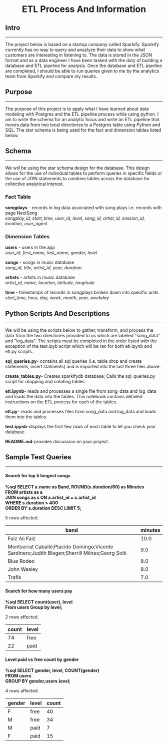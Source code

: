 



# <center>ETL Process And Information </center>

## Intro
------
The project below is based on a startup company called Sparkify. Sparkify currently has no way to query and anazlyze their 
data to show what customers are interesting in listening to. The data is stored in the JSON format and as a data engineer 
I have been tasked with the duty of building a database and ETL pipeline for analysis. Once the database and ETL pipeline 
are completed, I should be able to run queries given to me by the analytics team from Sparkify and compare my results.



## Purpose
------

The purpose of this project is to apply what I have learned about data modeling with Postgres and the ETL pipeline process while using 
python. I am to write the schema for an analytic focus and write an ETL pipeline that moves data from two local directories 
to a Postgres table using Python and SQL. The star schema is being used for the fact and dimension tables listed below.


## Schema
------
We will be using the star schema design for the database. This design allows for the use of individual tables to perform 
queries in specific fields or the use of JOIN statements to combine tables across the database for collective analytical
interest.

### Fact Table

**songplays** - records in log data associated with song plays i.e. records with page NextSong  
*songplay_id, start_time, user_id, level, song_id, artist_id, session_id, location, user_agent*  

### Dimension Tables

**users** - users in the app  
*user_id, first_name, last_name, gender, level*  

**songs** - songs in music database  
*song_id, title, artist_id, year, duration*  

**artists** - artists in music database  
*artist_id, name, location, latitude, longitude*  

**time** - timestamps of records in songplays broken down into specific units  
*start_time, hour, day, week, month, year, weekday*




## Python Scripts And Descriptions
-------
We will be using the scripts below to gather, transform, and process the data from the two directories provided to us 
which are labeled "song_data" and "log_data". The scripts must be completed in the order listed with the exception of 
the test.ipyb script which will be ran for both etl.ipynb and etl.py scripts.


**sql_queries.py**- contains all sql queries (i.e. table drop and create statements, insert statments) and is imported into the last three files above. 

**create_tables.py**- Creates sparkifydb database; Calls the sql_queries.py script for dropping and creating tables.  

**etl.ipynb**- reads and processes a single file from song_data and log_data and loads the data into the tables. 
    This notebook contains detailed instructions on the ETL process for each of the tables.  
    
**etl.py**- reads and processes files from song_data and log_data and loads them into the tables.  

**test.ipynb**-displays the first few rows of each table to let you check your database.    

**README.md**-provides discussion on your project.  



## Sample Test Queries
------


#### Search for top 5 longest songs
**%sql SELECT a.name as Band, ROUND(s.duration/60) as Minutes   
    FROM artists as a   
    JOIN songs as s ON a.artist_id = s.artist_id   
    WHERE s.duration > 400   
    ORDER BY s.duration DESC LIMIT 5;**  

5 rows affected.  

|band|minutes |
|----|----|
|Faiz Ali Faiz|10.0|
|Montserrat Caballé;Placido Domingo;Vicente Sardinero;Judith Blegen;Sherrill Milnes;Georg Solti|9.0
|Blue Rodeo|8.0|
|John Wesley|8.0|
|Trafik|7.0|

#### Search for how many users pay
**%sql SELECT count(user), level   
    From users Group by level;**  

2 rows affected.  

|count|level|
|--|--|
|74|free|  
|22|paid|  

#### Level paid vs free count by gender
**%sql SELECT gender, level, COUNT(gender)   
    FROM users   
    GROUP BY gender,users.level;**  

4 rows affected.  
 
|gender|level|count|
|---|---|---|
|F|free|40|  
|M|free|34|  
|M|paid|7|  
|F|paid|15|  
